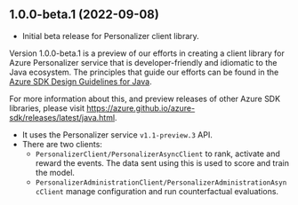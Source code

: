 ## 1.0.0-beta.1 (2022-09-08)

- Initial beta release for Personalizer client library.

Version 1.0.0-beta.1 is a preview of our efforts in creating a client library for Azure Personalizer service that is developer-friendly
and idiomatic to the Java ecosystem. The principles that guide
our efforts can be found in the [Azure SDK Design Guidelines for Java](https://azure.github.io/azure-sdk/java_introduction.html).

For more information about this, and preview releases of other Azure SDK libraries, please visit
https://azure.github.io/azure-sdk/releases/latest/java.html.

- It uses the Personalizer service `v1.1-preview.3` API.
- There are two clients:
    - `PersonalizerClient/PersonalizerAsyncClient` to rank, activate and reward the events. The data sent using this is used to score and train the model. 
    - `PersonalizerAdministrationClient/PersonalizerAdministrationAsyncClient` manage configuration and run counterfactual evaluations.
